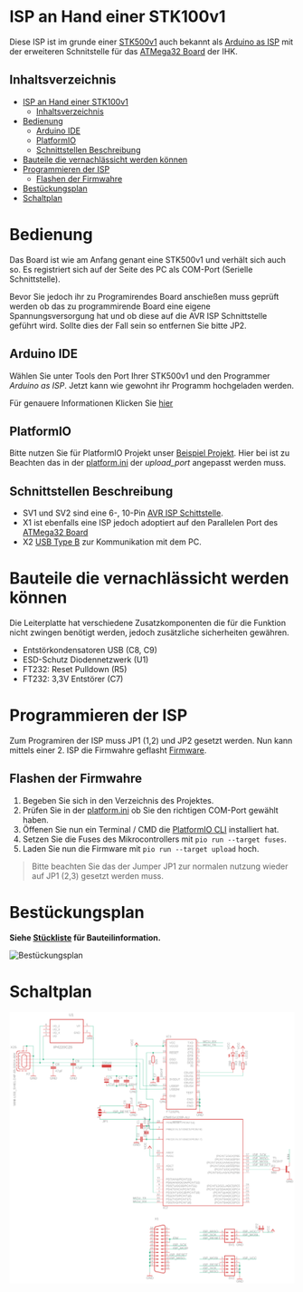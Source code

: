 # ISP an Hand einer STK100v1
Diese ISP ist im grunde einer [STK500v1](http://ww1.microchip.com/downloads/en/Appnotes/doc2525.pdf) auch bekannt als [Arduino as ISP](https://www.arduino.cc/en/Tutorial/BuiltInExamples/ArduinoISP) mit der erweiteren Schnitstelle für das [ATMega32 Board](/ATMega32%20Board/ATMega32%20Board.pdf) der IHK.
## Inhaltsverzeichnis
- [ISP an Hand einer STK100v1](#isp-an-hand-einer-stk100v1)
  - [Inhaltsverzeichnis](#inhaltsverzeichnis)
- [Bedienung](#bedienung)
  - [Arduino IDE](#arduino-ide)
  - [PlatformIO](#platformio)
  - [Schnittstellen Beschreibung](#schnittstellen-beschreibung)
- [Bauteile die vernachlässicht werden können](#bauteile-die-vernachlässicht-werden-können)
- [Programmieren der ISP](#programmieren-der-isp)
  - [Flashen der Firmwahre](#flashen-der-firmwahre)
- [Bestückungsplan](#bestückungsplan)
- [Schaltplan](#schaltplan)

# Bedienung

Das Board ist wie am Anfang genant eine STK500v1 und verhält sich auch so. Es registriert sich auf der Seite des PC als COM-Port (Serielle Schnittstelle). 

Bevor Sie jedoch ihr zu Programirendes Board anschießen muss geprüft werden ob das zu programmirende Board eine eigene Spannungsversorgung hat und ob diese auf die AVR ISP Schnittstelle geführt wird. Sollte dies der Fall sein so entfernen Sie bitte JP2.

## Arduino IDE

Wählen Sie unter Tools den Port Ihrer STK500v1 und den Programmer *Arduino as ISP*.
Jetzt kann wie gewohnt ihr Programm hochgeladen werden.

Für genauere Informationen Klicken Sie [hier](https://www.arduino.cc/en/Tutorial/BuiltInExamples/ArduinoISP#program-the-bootloader) 

## PlatformIO

Bitte nutzen Sie für PlatformIO Projekt unser [Beispiel Projekt](/ISP/Beispiel).
Hier bei ist zu Beachten das in der [platform.ini](/ISP/Beispiel/platformio.ini) der *upload_port* angepasst werden muss.


## Schnittstellen Beschreibung

- SV1 und SV2 sind eine 6-, 10-Pin [AVR ISP Schittstelle](https://telecnatron.com/reference/pinouts/avr-isp/index.html).
- X1 ist ebenfalls eine ISP jedoch adoptiert auf den Parallelen Port des [ATMega32 Board](/ATMega32%20Board/ATMega32%20Board.pdf)
- X2 [USB Type B](https://static.giga.de/wp-content/uploads/2015/06/USB-2.0-A-B-Pins.png) zur Kommunikation mit dem PC.

# Bauteile die vernachlässicht werden können
Die Leiterplatte hat verschiedene Zusatzkomponenten die für die Funktion nicht zwingen benötigt werden, jedoch zusätzliche sicherheiten gewähren.

- Entstörkondensatoren USB (C8, C9)
- ESD-Schutz Diodennetzwerk (U1)
- FT232: Reset Pulldown (R5)
- FT232: 3,3V Entstörer (C7)

# Programmieren der ISP

Zum Programiren der ISP muss JP1 (1,2) und JP2 gesetzt werden.
Nun kann mittels einer 2. ISP die Firmwahre geflasht [Firmware](/ISP/Firmware/).
## Flashen der Firmwahre
1. Begeben Sie sich in den Verzeichnis des Projektes.
2. Prüfen Sie in der [platform.ini](/ISP/Firmware/platformio.ini) ob Sie den richtigen COM-Port gewählt haben.
3. Öffenen Sie nun ein Terminal / CMD die [PlatformIO CLI](https://platformio.org/install/cli) installiert hat.
4. Setzen Sie die Fuses des Mikrocontrollers mit ```pio run --target fuses```.
5. Laden Sie nun die Firmware mit ```pio run --target upload``` hoch.

>  Bitte beachten Sie das der Jumper JP1 zur normalen nutzung wieder auf JP1 (2,3) gesetzt werden muss.

# Bestückungsplan
**Siehe [Stückliste](/ISP/Eagle/Stückliste.txt) für Bauteilinformation.**

![Bestückungsplan](/ISP/Eagle/Bestückungsplan.jpg)

# Schaltplan
![Schaltplan](/ISP/Eagle/Schmatic.png)
